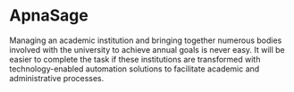 # ApnaSage
Managing an academic institution and bringing together numerous bodies involved with the university to achieve annual goals is never easy. It will be easier to complete the task if these institutions are transformed with technology-enabled automation solutions to facilitate academic and administrative processes.
